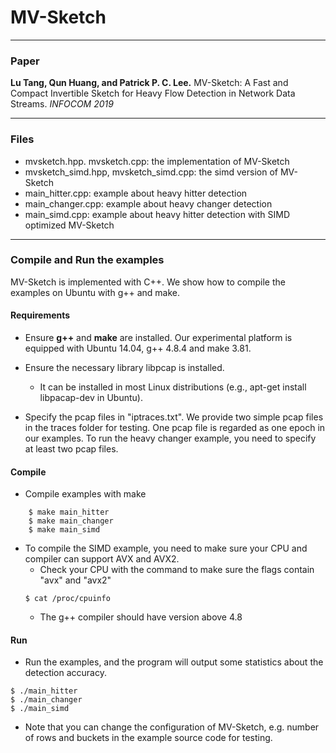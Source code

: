 # MV-Sketch


---
### Paper
__Lu Tang, Qun Huang, and Patrick P. C. Lee.__
MV-Sketch: A Fast and Compact Invertible Sketch for Heavy Flow Detection in
Network Data Streams.
_INFOCOM 2019_

---
### Files
- mvsketch.hpp. mvsketch.cpp: the implementation of MV-Sketch
- mvsketch\_simd.hpp, mvsketch\_simd.cpp: the simd version of MV-Sketch
- main\_hitter.cpp: example about heavy hitter detection
- main\_changer.cpp: example about heavy changer detection
- main\_simd.cpp: example about heavy hitter detection with SIMD optimized
  MV-Sketch

---

### Compile and Run the examples
MV-Sketch is implemented with C++. We show how to compile the examples on
Ubuntu with g++ and make.

#### Requirements
- Ensure __g++__ and __make__ are installed.  Our experimental platform is
  equipped with Ubuntu 14.04, g++ 4.8.4 and make 3.81.

- Ensure the necessary library libpcap is installed.
    - It can be installed in most Linux distributions (e.g., apt-get install
      libpacap-dev in Ubuntu).

- Specify the pcap files in "iptraces.txt". We provide two simple pcap files
  in the traces folder for testing. One pcap file is regarded as one epoch in
  our examples. To run the heavy changer example, you need to specify at least
  two pcap files.

#### Compile
- Compile examples with make

```
    $ make main_hitter
    $ make main_changer
    $ make main_simd
```
- To compile the SIMD example, you need to make sure your CPU and compiler can support AVX and AVX2.
    - Check your CPU with the command to make sure the flags contain "avx" and "avx2"
    ```
    $ cat /proc/cpuinfo
    ```
    - The g++ compiler should have version above 4.8   


#### Run
- Run the examples, and the program will output some statistics about the detection accuracy. 

```
$ ./main_hitter
$ ./main_changer
$ ./main_simd
```

- Note that you can change the configuration of MV-Sketch, e.g. number of rows and buckets in the example source code for testing.




